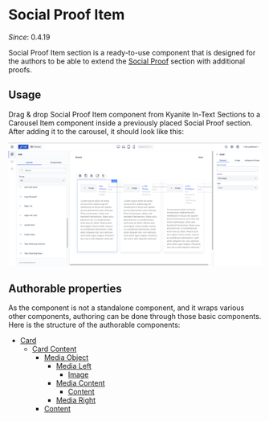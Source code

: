 # Social Proof Item

_Since_: 0.4.19

[//]: # (TODO add component groups info)

Social Proof Item section is a ready-to-use component that is designed for the authors to be
able to extend the <a href="../socialproof">Social Proof</a> section with additional proofs.

## Usage

Drag & drop Social Proof Item component from Kyanite In-Text Sections to a Carousel Item component
inside a previously placed Social Proof section.
After adding it to the carousel, it should look like this:
<p align="center" width="100%">
    <img class="image--with-border" src="_images/initial-soacialproofitem.png" alt="Initial Social Proof Item">
</p>

## Authorable properties

As the component is not a standalone component, and it wraps various other components, authoring
can be done through those basic components. Here is the structure of the authorable components:

- <a href="../../../components/card">Card</a>
    - <a href="../../../components/card/cardcontent">Card Content</a>
        - <a href="../../../components/mediaobject">Media Object</a>
            - <a href="../../../components/mediaobject/medialeft">Media Left</a>
                - <a href="../../../components/image">Image</a>
            - <a href="../../../components/mediaobject/mediacontent">Media Content</a>
                - <a href="../../../components/content">Content</a>
            - <a href="../../../components/mediaobject/mediaright">Media Right</a>
        - <a href="../../../components/content">Content</a>
